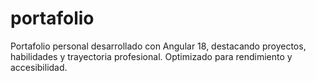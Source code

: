 # portafolio
Portafolio personal desarrollado con Angular 18, destacando proyectos, habilidades y trayectoria profesional. Optimizado para rendimiento y accesibilidad.
